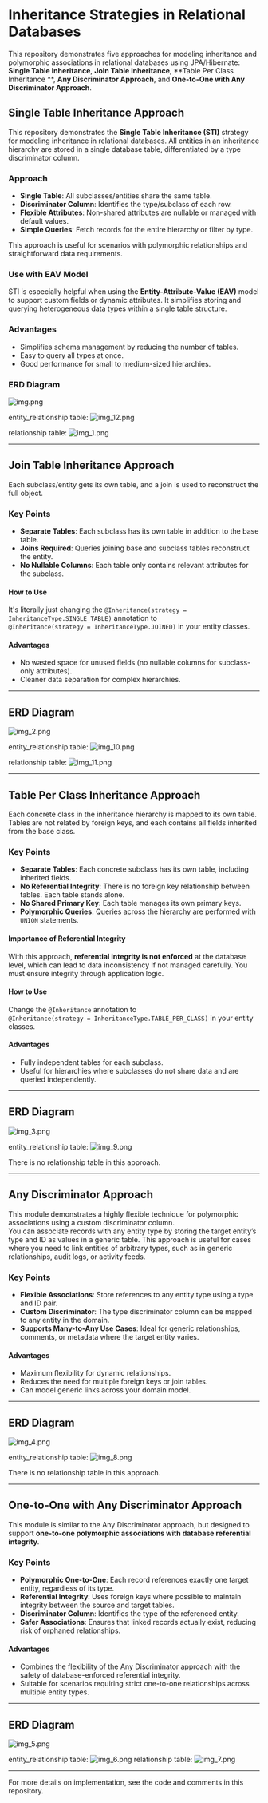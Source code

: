 # Inheritance Strategies in Relational Databases

This repository demonstrates five approaches for modeling inheritance and polymorphic associations in relational
databases using JPA/Hibernate: **Single Table Inheritance**, **Join Table Inheritance**, **Table Per Class Inheritance
**, **Any Discriminator Approach**, and **One-to-One with Any Discriminator Approach**.

## Single Table Inheritance Approach

This repository demonstrates the **Single Table Inheritance (STI)** strategy for modeling inheritance in relational
databases. All entities in an inheritance hierarchy are stored in a single database table, differentiated by a type
discriminator column.

### Approach

- **Single Table**: All subclasses/entities share the same table.
- **Discriminator Column**: Identifies the type/subclass of each row.
- **Flexible Attributes**: Non-shared attributes are nullable or managed with default values.
- **Simple Queries**: Fetch records for the entire hierarchy or filter by type.

This approach is useful for scenarios with polymorphic relationships and straightforward data requirements.

### Use with EAV Model

STI is especially helpful when using the **Entity-Attribute-Value (EAV)** model to support custom fields or dynamic
attributes. It simplifies storing and querying heterogeneous data types within a single table structure.

### Advantages

- Simplifies schema management by reducing the number of tables.
- Easy to query all types at once.
- Good performance for small to medium-sized hierarchies.

### ERD Diagram

![img.png](img.png)

entity_relationship table:
![img_12.png](img_12.png)

relationship table:
![img_1.png](img_1.png)

---

## Join Table Inheritance Approach

Each subclass/entity gets its own table, and a join is used to reconstruct the full object.

### Key Points

- **Separate Tables**: Each subclass has its own table in addition to the base table.
- **Joins Required**: Queries joining base and subclass tables reconstruct the entity.
- **No Nullable Columns**: Each table only contains relevant attributes for the subclass.

#### How to Use

It's literally just changing the `@Inheritance(strategy = InheritanceType.SINGLE_TABLE)` annotation to  
`@Inheritance(strategy = InheritanceType.JOINED)` in your entity classes.

#### Advantages

- No wasted space for unused fields (no nullable columns for subclass-only attributes).
- Cleaner data separation for complex hierarchies.

---

## ERD Diagram

![img_2.png](img_2.png)

entity_relationship table:
![img_10.png](img_10.png)

relationship table:
![img_11.png](img_11.png)

---

## Table Per Class Inheritance Approach

Each concrete class in the inheritance hierarchy is mapped to its own table. Tables are not related by foreign keys, and
each contains all fields inherited from the base class.

### Key Points

- **Separate Tables**: Each concrete subclass has its own table, including inherited fields.
- **No Referential Integrity**: There is no foreign key relationship between tables. Each table stands alone.
- **No Shared Primary Key**: Each table manages its own primary keys.
- **Polymorphic Queries**: Queries across the hierarchy are performed with `UNION` statements.

#### Importance of Referential Integrity

With this approach, **referential integrity is not enforced** at the database level, which can lead to data
inconsistency if not managed carefully. You must ensure integrity through application logic.

#### How to Use

Change the `@Inheritance` annotation to  
`@Inheritance(strategy = InheritanceType.TABLE_PER_CLASS)` in your entity classes.

#### Advantages

- Fully independent tables for each subclass.
- Useful for hierarchies where subclasses do not share data and are queried independently.

---

## ERD Diagram

![img_3.png](img_3.png)

entity_relationship table:
![img_9.png](img_9.png)

There is no relationship table in this approach.

---

## Any Discriminator Approach

This module demonstrates a highly flexible technique for polymorphic associations using a custom discriminator column.  
You can associate records with any entity type by storing the target entity’s type and ID as values in a generic table.
This approach is useful for cases where you need to link entities of arbitrary types, such as in generic relationships,
audit logs, or activity feeds.

### Key Points

- **Flexible Associations**: Store references to any entity type using a type and ID pair.
- **Custom Discriminator**: The type discriminator column can be mapped to any entity in the domain.
- **Supports Many-to-Any Use Cases**: Ideal for generic relationships, comments, or metadata where the target entity
  varies.

#### Advantages

- Maximum flexibility for dynamic relationships.
- Reduces the need for multiple foreign keys or join tables.
- Can model generic links across your domain model.

---

## ERD Diagram

![img_4.png](img_4.png)

entity_relationship table:
![img_8.png](img_8.png)

There is no relationship table in this approach.

---

## One-to-One with Any Discriminator Approach

This module is similar to the Any Discriminator approach, but designed to support **one-to-one polymorphic associations
with database referential integrity**.

### Key Points

- **Polymorphic One-to-One**: Each record references exactly one target entity, regardless of its type.
- **Referential Integrity**: Uses foreign keys where possible to maintain integrity between the source and target
  tables.
- **Discriminator Column**: Identifies the type of the referenced entity.
- **Safer Associations**: Ensures that linked records actually exist, reducing risk of orphaned relationships.

#### Advantages

- Combines the flexibility of the Any Discriminator approach with the safety of database-enforced referential integrity.
- Suitable for scenarios requiring strict one-to-one relationships across multiple entity types.

---

## ERD Diagram

![img_5.png](img_5.png)

entity_relationship table:
![img_6.png](img_6.png)
relationship table:
![img_7.png](img_7.png)

---

For more details on implementation, see the code and comments in this repository.